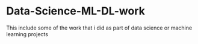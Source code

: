 # Data-Science-ML-DL-work
This include some of the work that i did as part of data science or machine learning projects
